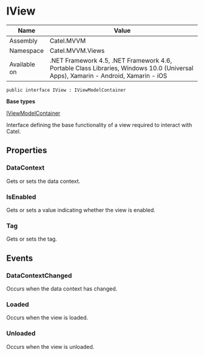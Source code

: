 

# IView

Name|Value
---|---
Assembly|Catel.MVVM
Namespace|Catel.MVVM.Views
Available on|.NET Framework 4.5, .NET Framework 4.6, Portable Class Libraries, Windows 10.0 (Universal Apps), Xamarin - Android, Xamarin - iOS

```
public interface IView : IViewModelContainer
```

**Base types**

[IViewModelContainer](/Catel.MVVM\Catel\MVVM\IViewModelContainer.md)


Interface defining the base functionality of a view required to interact with Catel.



## Properties

### DataContext

Gets or sets the data context.



### IsEnabled

Gets or sets a value indicating whether the view is enabled.



### Tag

Gets or sets the tag.



## Events

### DataContextChanged

Occurs when the data context has changed.



### Loaded

Occurs when the view is loaded.



### Unloaded

Occurs when the view is unloaded.



